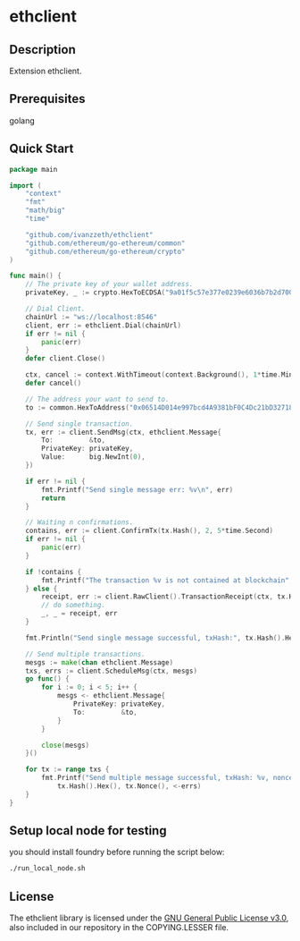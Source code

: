 # ethclient

## Description
Extension ethclient.

## Prerequisites
golang

## Quick Start
```go
package main

import (
	"context"
	"fmt"
	"math/big"
	"time"

	"github.com/ivanzzeth/ethclient"
	"github.com/ethereum/go-ethereum/common"
	"github.com/ethereum/go-ethereum/crypto"
)

func main() {
	// The private key of your wallet address.
	privateKey, _ := crypto.HexToECDSA("9a01f5c57e377e0239e6036b7b2d700454b760b2dab51390f1eeb2f64fe98b68")

	// Dial Client.
	chainUrl := "ws://localhost:8546"
	client, err := ethclient.Dial(chainUrl)
	if err != nil {
		panic(err)
	}
	defer client.Close()

	ctx, cancel := context.WithTimeout(context.Background(), 1*time.Minute)
	defer cancel()

	// The address your want to send to.
	to := common.HexToAddress("0x06514D014e997bcd4A9381bF0C4Dc21bD32718D4")

	// Send single transaction.
	tx, err := client.SendMsg(ctx, ethclient.Message{
		To:         &to,
		PrivateKey: privateKey,
		Value:      big.NewInt(0),
	})

	if err != nil {
		fmt.Printf("Send single message err: %v\n", err)
		return
	}

	// Waiting n confirmations.
	contains, err := client.ConfirmTx(tx.Hash(), 2, 5*time.Second)
	if err != nil {
		panic(err)
	}

	if !contains {
		fmt.Printf("The transaction %v is not contained at blockchain", tx.Hash().Hex())
	} else {
		receipt, err := client.RawClient().TransactionReceipt(ctx, tx.Hash())
		// do something.
		_, _ = receipt, err
	}

	fmt.Println("Send single message successful, txHash:", tx.Hash().Hex())

	// Send multiple transactions.
	mesgs := make(chan ethclient.Message)
	txs, errs := client.ScheduleMsg(ctx, mesgs)
	go func() {
		for i := 0; i < 5; i++ {
			mesgs <- ethclient.Message{
				PrivateKey: privateKey,
				To:         &to,
			}
		}

		close(mesgs)
	}()

	for tx := range txs {
        fmt.Printf("Send multiple message successful, txHash: %v, nonce: %v, err: %v\n",
            tx.Hash().Hex(), tx.Nonce(), <-errs)
	}
}
```

## Setup local node for testing

you should install foundry before running the script below:

```bash
./run_local_node.sh
```

## License
The ethclient library is licensed under the [GNU General Public License v3.0](https://www.gnu.org/licenses/gpl-3.0.en.html), also included in our repository in the COPYING.LESSER file.